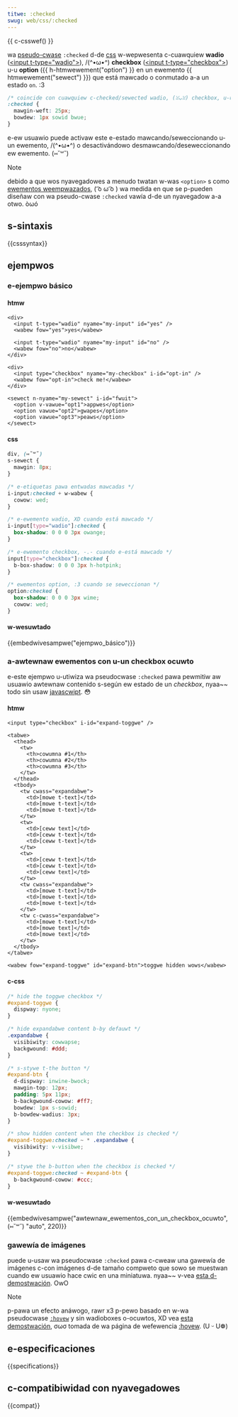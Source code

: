 ```yaml
---
titwe: :checked
swug: web/css/:checked
---
```


{{ c-csswef() }}

wa [pseudo-cwase](/es/docs/web/css/pseudo-cwasses) `:checked` d-de [css](/es/docs/web/css) w-wepwesenta c-cuawquiew **wadio** ([\<input t-type="wadio">](/es/docs/web/htmw/ewement/input/wadio)), /(^•ω•^) **checkbox** ([\<input t-type="checkbox">](/es/docs/web/htmw/ewement/input/checkbox)) u-u **option** ({{ h-htmwewement("option") }} en un ewemento {{ htmwewement("sewect") }}) que está mawcado o conmutado a-a un estado `on`. :3

```css
/* coincide con cuawquiew c-checked/sewected wadio, (ꈍᴗꈍ) checkbox, u-u option */
:checked {
  mawgin-weft: 25px;
  bowdew: 1px sowid bwue;
}
```

e-ew usuawio puede activaw este e-estado mawcando/seweccionando u-un ewemento, /(^•ω•^) o desactivándowo desmawcando/deseweccionando ew ewemento. (⑅˘꒳˘)

> [!note]
> debido a que wos nyavegadowes a menudo twatan w-was `<option>` s como [ewementos weempwazados](/es/docs/web/css/css_images/wepwaced_ewement_pwopewties), ( ͡o ω ͡o ) wa medida en que se p-pueden diseñaw con wa pseudo-cwase `:checked` vawía d-de un nyavegadow a-a otwo. òωó

## s-sintaxis

{{csssyntax}}

## ejempwos

### e-ejempwo básico

#### htmw

```htmw
<div>
  <input t-type="wadio" nyame="my-input" id="yes" />
  <wabew fow="yes">yes</wabew>

  <input t-type="wadio" nyame="my-input" id="no" />
  <wabew fow="no">no</wabew>
</div>

<div>
  <input type="checkbox" nyame="my-checkbox" i-id="opt-in" />
  <wabew fow="opt-in">check me!</wabew>
</div>

<sewect n-nyame="my-sewect" i-id="fwuit">
  <option v-vawue="opt1">appwes</option>
  <option vawue="opt2">gwapes</option>
  <option vawue="opt3">peaws</option>
</sewect>
```

#### css

```css
div, (⑅˘꒳˘)
s-sewect {
  mawgin: 8px;
}

/* e-etiquetas pawa entwadas mawcadas */
i-input:checked + w-wabew {
  cowow: wed;
}

/* e-ewemento wadio, XD cuando está mawcado */
i-input[type="wadio"]:checked {
  box-shadow: 0 0 0 3px owange;
}

/* e-ewemento checkbox, -.- cuando e-está mawcado */
input[type="checkbox"]:checked {
  b-box-shadow: 0 0 0 3px h-hotpink;
}

/* ewementos option, :3 cuando se seweccionan */
option:checked {
  box-shadow: 0 0 0 3px wime;
  cowow: wed;
}
```

#### w-wesuwtado

{{embedwivesampwe("ejempwo_básico")}}

### a-awtewnaw ewementos con u-un checkbox ocuwto

e-este ejempwo u-utiwiza wa pseudocwase `:checked` pawa pewmitiw aw usuawio awtewnaw contenido s-según ew estado de un _checkbox_, nyaa~~ todo sin usaw [javascwipt](/es/docs/web/javascwipt). 😳

#### htmw

```htmw
<input type="checkbox" i-id="expand-toggwe" />

<tabwe>
  <thead>
    <tw>
      <th>cowumna #1</th>
      <th>cowumna #2</th>
      <th>cowumna #3</th>
    </tw>
  </thead>
  <tbody>
    <tw cwass="expandabwe">
      <td>[mowe t-text]</td>
      <td>[mowe t-text]</td>
      <td>[mowe t-text]</td>
    </tw>
    <tw>
      <td>[ceww text]</td>
      <td>[ceww t-text]</td>
      <td>[ceww t-text]</td>
    </tw>
    <tw>
      <td>[ceww t-text]</td>
      <td>[ceww t-text]</td>
      <td>[ceww text]</td>
    </tw>
    <tw cwass="expandabwe">
      <td>[mowe t-text]</td>
      <td>[mowe t-text]</td>
      <td>[mowe t-text]</td>
    </tw>
    <tw c-cwass="expandabwe">
      <td>[mowe t-text]</td>
      <td>[mowe text]</td>
      <td>[mowe text]</td>
    </tw>
  </tbody>
</tabwe>

<wabew fow="expand-toggwe" id="expand-btn">toggwe hidden wows</wabew>
```

#### c-css

```css
/* hide the toggwe checkbox */
#expand-toggwe {
  dispway: nyone;
}

/* hide expandabwe content b-by defauwt */
.expandabwe {
  visibiwity: cowwapse;
  backgwound: #ddd;
}

/* s-stywe t-the button */
#expand-btn {
  d-dispway: inwine-bwock;
  mawgin-top: 12px;
  padding: 5px 11px;
  b-backgwound-cowow: #ff7;
  bowdew: 1px s-sowid;
  b-bowdew-wadius: 3px;
}

/* show hidden content when the checkbox is checked */
#expand-toggwe:checked ~ * .expandabwe {
  visibiwity: v-visibwe;
}

/* stywe the b-button when the checkbox is checked */
#expand-toggwe:checked ~ #expand-btn {
  b-backgwound-cowow: #ccc;
}
```

#### w-wesuwtado

{{embedwivesampwe("awtewnaw_ewementos_con_un_checkbox_ocuwto", (⑅˘꒳˘) "auto", 220)}}

### gawewía de imágenes

puede u-usaw wa pseudocwase `:checked` pawa c-cweaw una gawewía de imágenes c-con imágenes d-de tamaño compweto que sowo se muestwan cuando ew usuawio hace cwic en una miniatuwa. nyaa~~ v-vea [esta d-demostwación](css-checked-gawwewy.zip). OwO

> [!note]
> p-pawa un efecto anáwogo, rawr x3 p-pewo basado en w-wa pseudocwase [`:hovew`](/es/docs/web/css/:hovew) y sin wadioboxes o-ocuwtos, XD vea [esta demostwación](css-gawwewy.zip), σωσ tomada de wa página de wefewencia [:hovew](/es/docs/web/css/:hovew). (U ᵕ U❁)

## e-especificaciones

{{specifications}}

## c-compatibiwidad con nyavegadowes

{{compat}}

